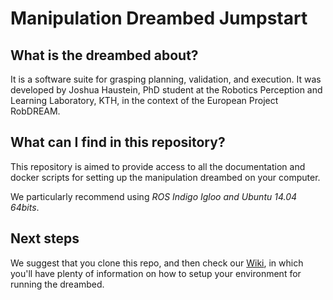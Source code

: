 # Manipulation Dreambed Jumpstart

## What is the dreambed about?

It is a software suite for grasping planning, validation, and execution. 
It was developed by Joshua Haustein, PhD student at the Robotics Perception and Learning Laboratory, KTH, in the context of the European Project RobDREAM.


## What can I find in this repository?
This repository is aimed to provide access to all the documentation and docker scripts for setting up the manipulation dreambed on your computer.

We particularly recommend using *ROS Indigo Igloo and Ubuntu 14.04 64bits*.


## Next steps
We suggest that you clone this repo, and then check our [Wiki](https://github.com/kth-ros-pkg/manipulation_dreambed_jumpstart/wiki), in which you'll have plenty of information on how to setup your environment for running the dreambed.

